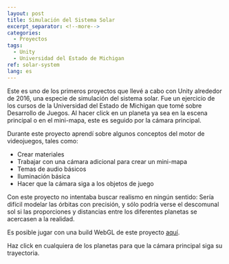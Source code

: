 ```yaml
---
layout: post
title: Simulación del Sistema Solar
excerpt_separator: <!--more-->
categories:
  - Proyectos
tags:
  - Unity
  - Universidad del Estado de Michigan  
ref: solar-system
lang: es
---
```


Este es uno de los primeros proyectos que llevé a cabo con Unity alrededor de 2016, una especie de simulación del sistema solar.
Fue un ejercicio de los cursos de la Universidad del Estado de Michigan que tomé sobre Desarrollo de Juegos.
Al hacer click en un planeta ya sea en la escena principal o en el mini-mapa, este es seguido por la cámara principal.

<!--more-->

Durante este proyecto aprendí sobre algunos conceptos del motor de videojuegos, tales como:
* Crear materiales
* Trabajar con una cámara adicional para crear un mini-mapa
* Temas de audio básicos
* Iluminación básica
* Hacer que la cámara siga a los objetos de juego

Con este proyecto no intentaba buscar realismo en ningún sentido:
Sería difícil modelar las órbitas con precisión, y sólo podría verse el descomunal sol si
las proporciones y distancias entre los diferentes planetas se acercasen a la realidad.

Es posible jugar con una build WebGL de este proyecto [aquí](/assets/webgl/solar-system).

Haz click en cualquiera de los planetas para que la cámara principal siga su trayectoria.
